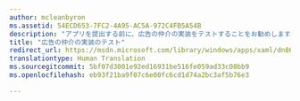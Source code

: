 ```yaml
---
author: mcleanbyron
ms.assetid: 54ECD653-7FC2-4A95-AC5A-972C4FB5A54B
description: "アプリを提出する前に、広告の仲介の実装をテストすることをお勧めします。"
title: "広告の仲介の実装のテスト"
redirect_url: https://msdn.microsoft.com/library/windows/apps/xaml/dn864358.aspx
translationtype: Human Translation
ms.sourcegitcommit: 5bf07d3001e92ed16931be516fe059ad33c08bb9
ms.openlocfilehash: eb93f21ba9f07c6e00fc6cd1d74a2bc3af5b76e3

---
```





<!--HONumber=Aug16_HO3-->


